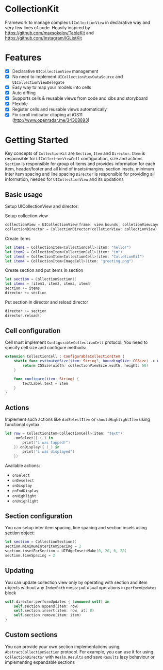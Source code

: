 # CollectionKit


Framework to manage complex `UICollectionView` in declarative way and very few lines of code.
 Heavily inspired by https://github.com/maxsokolov/TableKit and https://github.com/Instagram/IGListKit

# Features
 - [x] Declarative `UICollectionView` management
 - [x] No need to implement `UICollectionViewDataSource` and `UICollectionViewDelegate`
 - [x] Easy way to map your models into cells
 - [x] Auto diffing
 - [x] Supports cells & reusable views from code and xibs and storyboard
 - [x] Flexible
 - [x] Register cells and reusable views automatically
 - [x] Fix scroll indicator clipping at iOS11 (http://www.openradar.me/34308893)

# Getting Started

Key concepts of `CollectionKit` are `Section`, `Item` and `Director`. 
`Item` is responsible for `UICollectionViewCell` configuration, size and actions
`Section` is responsible for group of items and provides information for each item, header/footer and all kind of insets/margins: section insets, minimum inter item spacing and line spacing
`Director` is responsible for providing all information, needed for `UICollectionView` and its updations

## Basic usage

Setup UICollectionView and director: 

 Setup collection view
 ```swift
collectionView = UICollectionView(frame: view.bounds, colletionViewLayout: UICollectionViewFlowLayout())
collectionDirector = CollectionDirector(colletionView: collectionView)
 ```

 Create items
 ```swift
 let item1 = CollectionItem<CollectionCell>(item: "hello!")
 let item2 = CollectionItem<CollectionCell>(item: "im")
 let item3 = CollectionItem<CollectionCell>(item: "ColletionKit")
 let item4 = CollectionItem<ImageCell>(item: "greeting.png")
 ```

 Create section and put items in section
 ```swift
 let section = CollectionSection()
 let items = [item1, item2, item3, item4]
section += items
director += section
 ```

 Put section in director and reload director
 ```swift
director += section
director.reload()
 ``` 

## Cell configuration
Cell must implement `ConfigurableCollectionCell` protocol. You need to specify cell size and configure methods:
```swift
extension CollectionCell : ConfigurableCollectionItem {
    static func estimatedSize(item: String?, boundingSize: CGSize) -> CGSize {
        return CGSize(width: collectionViewSize.width, height: 50)
    }

    func configure(item: String) {
        textLabel.text = item
    }
}
```

## Actions
Implement such actions like `didSelectItem` or `shouldHighlightItem` using functional syntax
```swift
let row = CollectionItem<CollectionCell>(item: "text")
    .onSelect({ (_) in
        print("i was tapped!")
    }).onDisplay({ (_) in
        print("i was displayed")
    })
```
Available actions:
- `onSelect`
- `onDeselect`
- `onDisplay`
- `onEndDisplay`
- `onHighlight`
- `onUnighlight`

## Section configuration
You can setup inter item spacing, line spacing and section insets using section object:
```swift
let section = CollectionSection()
section.minimumInterItemSpacing = 2
section.insetForSection = UIEdgeInsetsMake(0, 20, 0, 20)
section.lineSpacing = 2
```

## Updating
You can update collection view only by operating with section and item objects without any `IndexPath` mess: put usual operations in `performUpdates` block
```swift
self.director.performUpdates { [unowned self] in
    self.section.append(item: row)
    self.section.insert(item: row, at: 0)
    self.section.remove(item: item)
}
```

## Custom sections
You can provide your own section implementations using `AbstractCollectionSection` protocol. For example, you can use it for using `CollectionDirector` with `Realm.Results` and save `Results` lazy behaviour or implementing expandable sections
